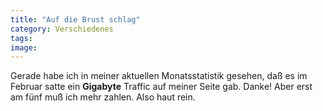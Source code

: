 ```yaml
---
title: "Auf die Brust schlag"
category: Verschiedenes
tags: 
image: 
---
```


Gerade habe ich in meiner aktuellen Monatsstatistik gesehen, daß es im Februar satte ein **Gigabyte** Traffic auf meiner Seite gab. Danke! Aber erst am fünf muß ich mehr zahlen. Also haut rein.